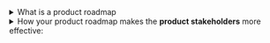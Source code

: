 <details><summary>What is a product roadmap</summary>

  * A product roadmap is a long term development plan that gives product stakeholders the information they need to coordinate their planning.
  * Product roadmaps are extremely valuable even though not critical to success of business, even when we work in agile product development where short sprints are planned that too in a dynamic market environment.
  * The product roadmap gives predictability to the product development process, and everybody loves predictability.

</details>

<details><summary>How your product roadmap makes the <b>product stakeholders</b> more effective:</summary>

  * __Customers:__ The roadmap helps the large enterprise customers to make purchasing and inplementation decisions, especially when the industry is new and changing quickly.
  * __Customer-facing groups__ (sales/marketing/customer-support) - They use the product roadmap to develop their maretial like documentation and training and this work needs some lead time.
  * __Investors, board, sponsors:__ They need your product roadmap to estimate future revenues, and costs and decide what level of resources to allocate to your group including financial investments and hiring plans.
  * __Architects, engineers and designers:__ They can use the visibility provided by the road map to design higher-quality designs of the product.
    * Without the long-term plan the design will be in piecemeal and can create unforeseen problems. Also plans of other departments will fail without a longer term plan (product roadmap).
  * __Human resources:__ They may need to change their hiring plan.
  * __Legal:__ They may need to develop the contracts.

</details>

